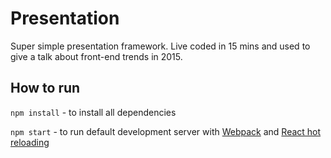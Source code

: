 # Presentation
Super simple presentation framework. Live coded in 15 mins and used to give a talk about front-end trends in 2015.

## How to run
`npm install` - to install all dependencies

`npm start` - to run default development server with [Webpack](https://github.com/webpack) and [React hot reloading](https://github.com/gaearon/react-hot-loader)
